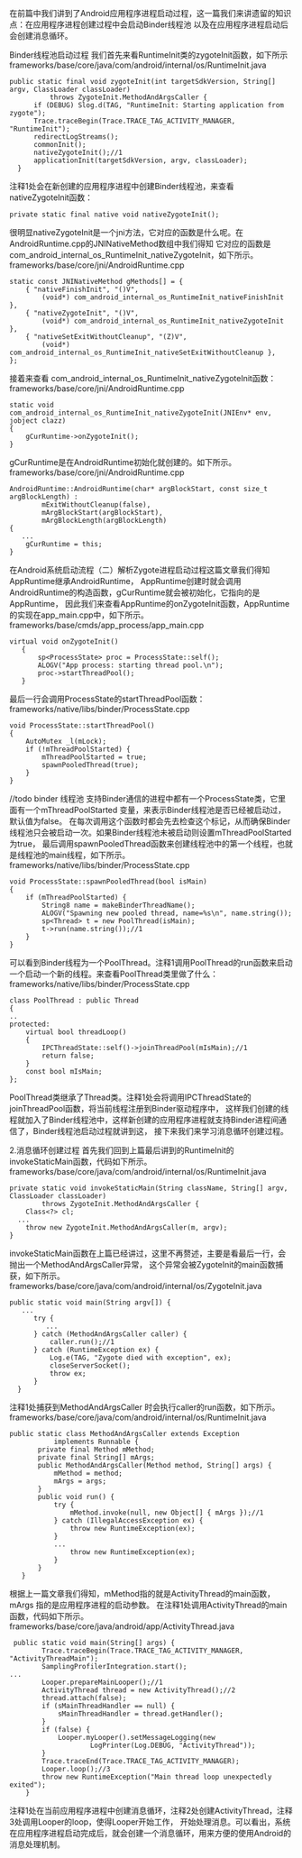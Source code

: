 在前篇中我们讲到了Android应用程序进程启动过程，这一篇我们来讲遗留的知识点：在应用程序进程创建过程中会启动Binder线程池
以及在应用程序进程启动后会创建消息循环。

Binder线程池启动过程
我们首先来看RuntimeInit类的zygoteInit函数，如下所示
frameworks/base/core/java/com/android/internal/os/RuntimeInit.java
```
public static final void zygoteInit(int targetSdkVersion, String[] argv, ClassLoader classLoader)
          throws ZygoteInit.MethodAndArgsCaller {
      if (DEBUG) Slog.d(TAG, "RuntimeInit: Starting application from zygote");
      Trace.traceBegin(Trace.TRACE_TAG_ACTIVITY_MANAGER, "RuntimeInit");
      redirectLogStreams();
      commonInit();
      nativeZygoteInit();//1
      applicationInit(targetSdkVersion, argv, classLoader);
  }
```

注释1处会在新创建的应用程序进程中创建Binder线程池，来查看nativeZygoteInit函数：
```
private static final native void nativeZygoteInit();
```

很明显nativeZygoteInit是一个jni方法，它对应的函数是什么呢。在 AndroidRuntime.cpp的JNINativeMethod数组中我们得知
它对应的函数是com_android_internal_os_RuntimeInit_nativeZygoteInit，如下所示。
frameworks/base/core/jni/AndroidRuntime.cpp
```
static const JNINativeMethod gMethods[] = {
    { "nativeFinishInit", "()V",
        (void*) com_android_internal_os_RuntimeInit_nativeFinishInit },
    { "nativeZygoteInit", "()V",
        (void*) com_android_internal_os_RuntimeInit_nativeZygoteInit },
    { "nativeSetExitWithoutCleanup", "(Z)V",
        (void*) com_android_internal_os_RuntimeInit_nativeSetExitWithoutCleanup },
};
```

接着来查看 com_android_internal_os_RuntimeInit_nativeZygoteInit函数：
frameworks/base/core/jni/AndroidRuntime.cpp
```
static void com_android_internal_os_RuntimeInit_nativeZygoteInit(JNIEnv* env, jobject clazz)
{
    gCurRuntime->onZygoteInit();
}
```

gCurRuntime是在AndroidRuntime初始化就创建的。如下所示。
frameworks/base/core/jni/AndroidRuntime.cpp
```
AndroidRuntime::AndroidRuntime(char* argBlockStart, const size_t argBlockLength) :
        mExitWithoutCleanup(false),
        mArgBlockStart(argBlockStart),
        mArgBlockLength(argBlockLength)
{
   ...
    gCurRuntime = this;
}
```

在Android系统启动流程（二）解析Zygote进程启动过程这篇文章我们得知AppRuntime继承AndroidRuntime，
AppRuntime创建时就会调用AndroidRuntime的构造函数，gCurRuntime就会被初始化，它指向的是AppRuntime，
因此我们来查看AppRuntime的onZygoteInit函数，AppRuntime的实现在app_main.cpp中，如下所示。
frameworks/base/cmds/app_process/app_main.cpp
```
virtual void onZygoteInit()
   {
       sp<ProcessState> proc = ProcessState::self();
       ALOGV("App process: starting thread pool.\n");
       proc->startThreadPool();
   }
```

最后一行会调用ProcessState的startThreadPool函数：
frameworks/native/libs/binder/ProcessState.cpp
```
void ProcessState::startThreadPool()
{
    AutoMutex _l(mLock);
    if (!mThreadPoolStarted) {
        mThreadPoolStarted = true;
        spawnPooledThread(true);
    }
}
```
//todo binder 线程池
支持Binder通信的进程中都有一个ProcessState类，它里面有一个mThreadPoolStarted 变量，来表示Binder线程池是否已经被启动过，默认值为false。
在每次调用这个函数时都会先去检查这个标记，从而确保Binder线程池只会被启动一次。如果Binder线程池未被启动则设置mThreadPoolStarted为true，
最后调用spawnPooledThread函数来创建线程池中的第一个线程，也就是线程池的main线程，如下所示。
frameworks/native/libs/binder/ProcessState.cpp
```
void ProcessState::spawnPooledThread(bool isMain)
{
    if (mThreadPoolStarted) {
        String8 name = makeBinderThreadName();
        ALOGV("Spawning new pooled thread, name=%s\n", name.string());
        sp<Thread> t = new PoolThread(isMain);
        t->run(name.string());//1
    }
}
```

可以看到Binder线程为一个PoolThread。注释1调用PoolThread的run函数来启动一个启动一个新的线程。来查看PoolThread类里做了什么：
frameworks/native/libs/binder/ProcessState.cpp
```
class PoolThread : public Thread
{
..
protected:
    virtual bool threadLoop()
    {
        IPCThreadState::self()->joinThreadPool(mIsMain);//1
        return false;
    }
    const bool mIsMain;
};
```

PoolThread类继承了Thread类。注释1处会将调用IPCThreadState的joinThreadPool函数，将当前线程注册到Binder驱动程序中，
这样我们创建的线程就加入了Binder线程池中，这样新创建的应用程序进程就支持Binder进程间通信了，Binder线程池启动过程就讲到这，
接下来我们来学习消息循环创建过程。



2.消息循环创建过程
首先我们回到上篇最后讲到的RuntimeInit的invokeStaticMain函数，代码如下所示。
frameworks/base/core/java/com/android/internal/os/RuntimeInit.java
```
private static void invokeStaticMain(String className, String[] argv, ClassLoader classLoader)
        throws ZygoteInit.MethodAndArgsCaller {
    Class<?> cl;
  ...
    throw new ZygoteInit.MethodAndArgsCaller(m, argv);
}
```

invokeStaticMain函数在上篇已经讲过，这里不再赘述，主要是看最后一行，会抛出一个MethodAndArgsCaller异常，
这个异常会被ZygoteInit的main函数捕获，如下所示。
frameworks/base/core/java/com/android/internal/os/ZygoteInit.java
```
public static void main(String argv[]) {
   ...
      try {
         ...
      } catch (MethodAndArgsCaller caller) {
          caller.run();//1
      } catch (RuntimeException ex) {
          Log.e(TAG, "Zygote died with exception", ex);
          closeServerSocket();
          throw ex;
      }
  }
```

注释1处捕获到MethodAndArgsCaller 时会执行caller的run函数，如下所示。
frameworks/base/core/java/com/android/internal/os/RuntimeInit.java
```
public static class MethodAndArgsCaller extends Exception
           implements Runnable {
       private final Method mMethod;
       private final String[] mArgs;
       public MethodAndArgsCaller(Method method, String[] args) {
           mMethod = method;
           mArgs = args;
       }
       public void run() {
           try {
               mMethod.invoke(null, new Object[] { mArgs });//1
           } catch (IllegalAccessException ex) {
               throw new RuntimeException(ex);
           }
           ...
               throw new RuntimeException(ex);
           }
       }
   }
```

根据上一篇文章我们得知，mMethod指的就是ActivityThread的main函数，mArgs 指的是应用程序进程的启动参数。
在注释1处调用ActivityThread的main函数，代码如下所示。
frameworks/base/core/java/android/app/ActivityThread.java
```
 public static void main(String[] args) {
        Trace.traceBegin(Trace.TRACE_TAG_ACTIVITY_MANAGER, "ActivityThreadMain");
        SamplingProfilerIntegration.start();
...
        Looper.prepareMainLooper();//1
        ActivityThread thread = new ActivityThread();//2
        thread.attach(false);
        if (sMainThreadHandler == null) {
            sMainThreadHandler = thread.getHandler();
        }
        if (false) {
            Looper.myLooper().setMessageLogging(new
                    LogPrinter(Log.DEBUG, "ActivityThread"));
        }
        Trace.traceEnd(Trace.TRACE_TAG_ACTIVITY_MANAGER);
        Looper.loop();//3
        throw new RuntimeException("Main thread loop unexpectedly exited");
    }
```

注释1处在当前应用程序进程中创建消息循环，注释2处创建ActivityThread，注释3处调用Looper的loop，使得Looper开始工作，
开始处理消息。可以看出，系统在应用程序进程启动完成后，就会创建一个消息循环，用来方便的使用Android的消息处理机制。